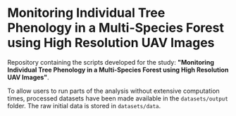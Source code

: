 # Monitoring Individual Tree Phenology in a Multi-Species Forest using High Resolution UAV Images

Repository containing the scripts developed for the study: **"Monitoring Individual Tree Phenology in a Multi-Species Forest using High Resolution UAV Images"**. 

To allow users to run parts of the analysis without extensive computation times, processed datasets have been made available in the `datasets/output` folder. The raw initial data is stored in `datasets/data`.



